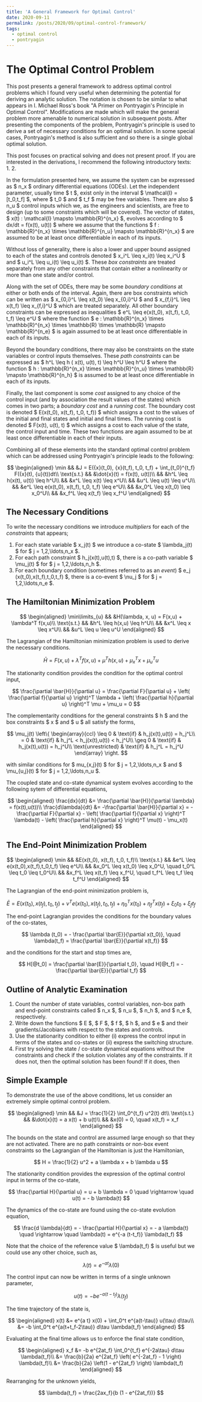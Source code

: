 ```yaml
---
title: 'A General Framework for Optimal Control'
date: 2020-09-11
permalink: /posts/2020/09/optimal-control-framework/
tags:
  - optimal control
  - pontryagin
---
```


# The Optimal Control Problem

This post presents a general framework to address optimal control problems which I found very useful when determining the potential for deriving an analytic solution.
The notation is chosen to be similar to what appears in I. Michael Ross's book "A Primer on Pontryagin's Principle in Optimal Control".
Modifications are made which will make the general problem more amenable to numerical solution in subsequent posts.
After presenting the components of the problem, Pontryagin's principle is used to derive a set of necessary conditions for an optimal solution.
In some special cases, Pontryagin's method is also sufficient and so there is a single global optimal solution.

This post focuses on practical solving and does not present proof.
If you are interested in the derivations, I recommend the following introductory texts:
1. 
2. 

In the formulation presented here, we assume the system can be expressed as \$ n_x \$ ordinary differential equations (ODEs).
Let the independent parameter, usually time \$ t \$, exist only in the interval \$ \mathcal{I} = [t_0,t_f] \$, where \$ t_0 \$ and \$ t_f \$ may be free variables.
There are also \$ n_u \$ control inputs which we, as the engineers and scientists, are free to design (up to some constraints which will be covered).
The vector of states, \$ x(t) : \mathcal{I} \mapsto \mathbb{R}^{n_x} \$, evolves according to \$ dx/dt = f(x(t), u(t)) \$ where we assume that the functions \$ f : \mathbb{R}^{n_x} \times \mathbb{R}^{n_u} \mapsto \mathbb{R}^{n_x} \$ are assumed to be at least once differentiable in each of its inputs.

Without loss of generality, there is also a lower and upper bound assigned to each of the states and controls denoted \$ x_i^L \leq x_i(t) \leq x_i^U \$ and \$ u_i^L \leq u_i(t) \leq u_i(t) \$.
These _box constraints_ are treated separately from any other constraints that contain either a nonlinearity or more than one state and/or control.

Along with the set of ODEs, there may be some _boundary conditions_ at either or both ends of the interval.
Again, there are box constraints which can be written as \$ x_{0,i}^L \leq x(t_0) \leq x_{0,i}^U \$ and \$ x_{f,i}^L \leq x(t_f) \leq x_{f,i}^U \$ which are treated separately.
All other boundary constraints can be expressed as inequalities \$ e^L \leq e(x(t_0), x(t_f), t_0, t_f) \leq e^U \$ where the function \$ e : \mathbb{R}^{n_x} \times \mathbb{R}^{n_x} \times \mathbb{R} \times \mathbb{R} \mapsto \mathbb{R}^{n_e} \$ is again assumed to be at least once differentiable in each of its inputs.

Beyond the boundary conditions, there may also be constraints on the state variables or control inputs themselves.
These _path constraints_ can be expressed as \$ h^L \leq h ( x(t), u(t), t) \leq h^U \leq h^U \$ where the function \$ h : \mathbb{R}^{n_x} \times \mathbb{R}^{n_u} \times \mathbb{R} \mapsto \mathbb{R}^{n_h} \$ is assumed to be at least once differentiable in each of its inputs.

Finally, the last component is some _cost_ assigned to any choice of the control input (and by association the result values of the states) which comes in two parts; a _boundary cost_ and a _running cost_.
The boundary cost is denoted \$ E(x(t_0), x(t_f), t_0, t_f)) \$ which assigns a cost to the values of the initial and final states and initial and final times.
The running cost is denoted \$ F(x(t), u(t), t) \$ which assigns a cost to each value of the state, the control input and time.
These two functions are again assumed to be at least once differentiable in each of their inputs.

Combining all of these elements into the standard optimal control problem which can be addressed using Pontryagin's principle leads to the following:

$$
\begin{aligned}
  \min && &J = E({x}(t_0), {x}(t_f), t_0, t_f) + \int_{t_0}^{t_f} F({x}(t), {u}(t))dt\\
  \text{s.t.} && &\dot{x}(t) = f(x(t), u(t))\\
  && &h^L \leq h(x(t), u(t)) \leq h^U\\
  && &x^L \leq x(t) \leq x^U\\
  && &u^L \leq u(t) \leq u^U\\
  && &e^L \leq e(x(t_0), x(t_f), t_0, t_f) \leq e^U\\
  && &x_0^L \leq x(t_0) \leq x_0^U\\
  && &x_f^L \leq x(t_f) \leq x_f^U
\end{aligned}
$$

## The Necessary Conditions

To write the necessary conditions we introduce _multipliers_ for each of the *constraints* that appears;
1) For each state variable \$ x_j(t) \$ we introduce a co-state \$ \lambda_j(t) \$ for \$ j = 1,2,\ldots,n_x \$.
2) For each path constraint \$ h_j(x(t),u(t),t) \$, there is a co-path variable \$ \mu_j(t) \$ for \$ j = 1,2,\ldots,n_h \$.
3) For each boundary condition (sometimes referred to as an _event_) \$ e_j (x(t_0),x(t_f),t_0,t_f) \$, there is a co-event \$ \nu_j \$ for \$ j = 1,2,\ldots,n_e \$.

## The Hamiltonian Minimization Problem

$$
  \begin{aligned}
    \min\limits_{u} && &H(\lambda, x, u) = F(x,u) + \lambda^T f(x,u)\\
    \text{s.t.} && &h^L \leq h(x,u) \leq h^U\\
    && &x^L \leq x \leq x^U\\
    && &u^L \leq u \leq u^U
  \end{aligned}
$$

The Lagrangian of the Hamiltonian minimization problem is used to derive the necessary conditions.

$$
  \bar{H} = F(x,u) + \lambda^T f(x,u) + \mu^T h(x,u) + \mu_x^T x + \mu_u^T u
$$

The stationarity condition provides the condition for the optimal control input,

$$
  \frac{\partial \bar{H}}{\partial u} = \frac{\partial F}{\partial u} + \left( \frac{\partial f}{\partial u} \right)^T \lambda + \left( \frac{\partial h}{\partial u} \right)^T \mu + \mu_u = 0
$$

The complementarity conditions for the general constraints  \$ h \$ and the box constraints \$ x \$ and \$ u \$ all satisfy the forms,

$$
  \mu_j(t) \left\{ \begin{array}{ccl}
    \leq 0 & \text{if} & h_j(x(t),u(t)) = h_j^L\\
    = 0 & \text{if} & h_j^L < h_j(x(t),u(t)) < h_j^U\\
    \geq 0 & \text{if} & h_j(x(t),u(t)) = h_j^U\\
    \text{unrestricted} & \text{if} & h_j^L = h_j^U
  \end{array} \right.
$$

with similar conditions for \$ mu_{x,j}(t) \$ for \$ j = 1,2,\ldots,n_x \$ and \$ \mu_{u,j}(t) \$ for \$ j = 1,2,\ldots,n_u \$.

The coupled state and co-state dynamical system evolves according to the following sytem of differential equations,

$$
  \begin{aligned}
    \frac{dx}{dt} &= \frac{\partial \bar{H}}{\partial \lambda} = f(x(t),u(t))\\
    \frac{d\lambda}{dt} &= -\frac{\partial \bar{H}}{\partial x} = -\frac{\partial F}{\partial x} - \left( \frac{\partial f}{\partial x} \right)^T \lambda(t) - \left( \frac{\partial h}{\partial x} \right)^T \mu(t) - \mu_x(t)
  \end{aligned}
$$

## The End-Point Minimization Problem

$$
  \begin{aligned}
    \min && &E(x(t_0), x(t_f), t_0, t_f)\\
    \text{s.t.} && &e^L \leq e(x(t_0),x(t_f),t_0,t_f) \leq e^U\\
    && &x_0^L \leq x(t_0) \leq x_0^U, \quad t_0^L \leq t_0 \leq t_0^U\\
    && &x_f^L \leq x(t_f) \leq x_f^U, \quad t_f^L \leq t_f \leq t_f^U
  \end{aligned}
$$

The Lagrangian of the end-point minimization problem is,

$$
  \bar{E} = E(x(t_0), x(t_f), t_0, t_f) + \nu^T e(x(t_0),x(t_f),t_0,t_f) + \eta_0^T x(t_0) + \eta_f^T x(t_f) + \xi_0 t_0 + \xi_f t_f
$$

The end-point Lagrangian provides the conditions for the boundary values of the co-states,

$$
  \lambda (t_0) = - \frac{\partial \bar{E}}{\partial x(t_0)}, \quad \lambda(t_f) = \frac{\partial \bar{E}}{\partial x(t_f)}
$$

and the conditions for the start and stop times are,

$$
  H[@t_0] = \frac{\partial \bar{E}}{\partial t_0}, \quad H[@t_f] = - \frac{\partial \bar{E}}{\partial t_f}
$$

## Outline of Analytic Examination

1. Count the number of state variables, control variables, non-box path and end-point constraints called \$ n_x \$, \$ n_u \$, \$ n_h \$, and \$ n_e \$, respectively. 
2. Write down the functions \$ E \$, \$ F \$, \$ f \$, \$ h \$, and \$ e \$ and their gradients/Jacobians with respect to the states and controls.
3. Use the stationarity condition to either (i) express the control input in terms of the states and co-states or (ii) express the switching structure.
4. First try solving the state / co-state dynamical equations without the constraints and check if the solution violates any of the constraints. If it does not, then the optimal solution has been found! If it does, then 

## Simple Example

To demonstrate the use of the above conditions, let us consider an extremely simple optimal control problem.

$$
  \begin{aligned}
    \min && &J = \frac{1}{2} \int_0^{t_f} u^2(t) dt\\
    \text{s.t.} && &\dot{x}(t) = a x(t) + b u(t)\\
    && &x(0) = 0, \quad x(t_f) = x_f
  \end{aligned}
$$

The bounds on the state and control are assumed large enough so that they are not activated.
There are no path constraints or non-box event constraints so the Lagrangian of the Hamiltonian is just the Hamiltonian,

$$
  H = \frac{1}{2} u^2 + a \lambda x + b \lambda u
$$

The stationarity condition provides the expression of the optimal control input in terms of the co-state,

$$
  \frac{\partial H}{\partial u} = u + b \lambda = 0 \quad \rightarrow \quad u(t) = - b \lambda(t)
$$

The dynamics of the co-state are found using the co-state evolution equation,

$$
  \frac{d \lambda}{dt} = - \frac{\partial H}{\partial x} = - a \lambda(t) \quad \rightarrow \quad \lambda(t) = e^{-a (t-t_f)} \lambda(t_f)
$$

Note that the choice of the reference value \$ \lambda(t_f) \$ is useful but we could use any other choice, such as, 

$$
  \lambda(t) = e^{-a t} \lambda(0)
$$

The control input can now be written in terms of a single unknown parameter,

$$
  u(t) = - b e^{-a(t-t_f)} \lambda(t_f)
$$

The time trajectory of the state is,

$$
  \begin{aligned}
    x(t) &= e^{a t} x(0) + \int_0^t e^{a(t-\tau)} u(\tau) d\tau\\
    &= -b \int_0^t e^{a(t+t_f-2\tau)} d\tau \lambda(t_f)
  \end{aligned}
$$

Evaluating at the final time allows us to enforce the final state condition,

$$
  \begin{aligned}
    x_f &= -b e^{2at_f} \int_0^{t_f} e^{-2a\tau} d\tau \lambda(t_f)\\
    &= \frac{b}{2a} e^{2at_f} \left( e^{-2at_f} - 1 \right) \lambda(t_f)\\
    &= \frac{b}{2a} \left(1 - e^{2at_f} \right) \lambda(t_f)
  \end{aligned}
$$

Rearranging for the unknown yields,

$$
  \lambda(t_f) = \frac{2ax_f}{b (1 - e^{2at_f})}
$$
